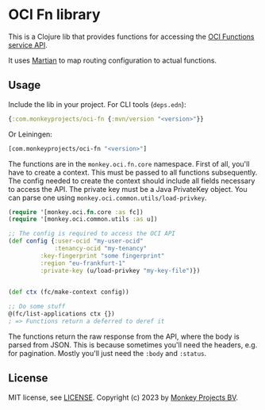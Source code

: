 # OCI Fn library

This is a Clojure lib that provides functions for accessing the [OCI Functions
service API](https://docs.oracle.com/en-us/iaas/api/#/en/functions/20181201/).

It uses [Martian](https://github.com/oliyh/martian) to map routing configuration
to actual functions.

## Usage

Include the lib in your project.
For CLI tools (`deps.edn`):
```clojure
{:com.monkeyprojects/oci-fn {:mvn/version "<version>"}}
```
Or Leiningen:
```clojure
[com.monkeyprojects/oci-fn "<version>"]
```

The functions are in the `monkey.oci.fn.core` namespace.  First of all, you'll
have to create a context.  This must be passed to all functions subsequently.
The config needed to create the context should include all fields necessary
to access the API.  The private key must be a Java PrivateKey object.  You can
parse one using `monkey.oci.common.utils/load-privkey`.

```clojure
(require '[monkey.oci.fn.core :as fc])
(require '[monkey.oci.common.utils :as u])

;; The config is required to access the OCI API
(def config {:user-ocid "my-user-ocid"
             :tenancy-ocid "my-tenancy"
	     :key-fingerprint "some fingerprint"
	     :region "eu-frankfurt-1"
	     :private-key (u/load-privkey "my-key-file")})
	     

(def ctx (fc/make-context config))

;; Do some stuff
@(fc/list-applications ctx {})
; => Functions return a deferred to deref it
```

The functions return the raw response from the API, where the body is parsed from JSON.
This is because sometimes you'll need the headers, e.g. for pagination.  Mostly you'll
just need the `:body` and `:status`.

## License

MIT license, see [LICENSE](LICENSE).
Copyright (c) 2023 by [Monkey Projects BV](https://www.monkeyprojects.be).

